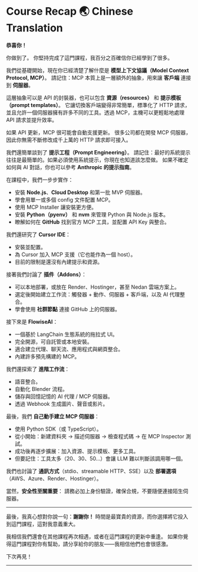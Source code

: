 # Course Recap 🌏 Chinese Translation

**恭喜你！**

你做到了。
你堅持完成了這門課程，我百分之百確信你已經學到了很多。

我們從基礎開始，現在你已經清楚了解什麼是 **模型上下文協議（Model Context Protocol, MCP）**。
請記住：MCP 本質上是一層額外的抽象，用來讓 **客戶端** 連接到 **伺服器**。

這層抽象可以是 API 的封裝器，也可以包含 **資源（resources）** 和 **提示模板（prompt templates）**。
它讓切換客戶端變得非常簡單，標準化了 HTTP 請求，並且允許一個伺服器擁有許多不同的工具。透過 MCP，主機可以更輕鬆地處理 API 請求並提升效率。

如果 API 更新，MCP 很可能會自動支援更新。
很多公司都在開發 MCP 伺服器，因此你無需不斷修改成千上萬的 HTTP 請求即可接入。

我們還簡單談到了 **提示工程（Prompt Engineering）**。
請記住：最好的系統提示往往是最簡單的。如果必須使用系統提示，你現在也知道該怎麼做。
如果不確定如何與 AI 對話，你也可以參考 **Anthropic 的提示指南**。

在課程中，我們一步步實作：

* 安裝 **Node.js**、**Cloud Desktop** 和第一批 MVP 伺服器。
* 學會用單一或多個 config 文件配置 MCP。
* 使用 MCP Installer 讓安裝更方便。
* 安裝 **Python（pyenv）** 和 **nvm** 來管理 Python 與 Node.js 版本。
* 瞭解如何在 **GitHub** 找到官方 MCP 工具，並配置 API Key 與整合。

我們還研究了 **Cursor IDE**：

* 安裝並配置。
* 為 Cursor 加入 MCP 支援（它也能作為一個 host）。
* 目前的限制是還沒有內建提示和資源。

接著我們討論了 **插件（Addons）**：

* 可以本地部署，或放在 Render、Hostinger，甚至 Nedan 雲端方案上。
* 選定後開始建立工作流：觸發器 + 動作、伺服器 + 客戶端，以及 AI 代理整合。
* 學會使用 **社群節點** 連接 GitHub 上的伺服器。

接下來是 **FlowiseAI**：

* 一個基於 LangChain 生態系統的拖拉式 UI。
* 完全開源，可自託管或本地安裝。
* 適合建立代理、聊天流、應用程式與網頁整合。
* 內建許多預先構建的 MCP。

我們還探索了 **進階工作流**：

* 語音整合。
* 自動化 Blender 流程。
* 儲存與回憶記憶的 AI 代理 / MCP 伺服器。
* 透過 Webhook 生成圖片、聲音或影片。

最後，我們 **自己動手建立 MCP 伺服器**：

* 使用 Python SDK（或 TypeScript）。
* 從小開始：新建資料夾 → 描述伺服器 → 檢查程式碼 → 在 MCP Inspector 測試。
* 成功後再逐步擴展：加入資源、提示模板、更多工具。
* 但要記住：工具太多（20、30、50…）會讓 LLM 難以判斷該調用哪一個。

我們也討論了 **通訊方式**（stdio、streamable HTTP、SSE）以及 **部署選項**（AWS、Azure、Render、Hostinger）。

當然，**安全性至關重要**：
請務必加上身份驗證，確保合規，不要隨便連接陌生伺服器。

---

最後，我真心想對你說一句：**謝謝你！**
時間是最寶貴的資源，而你選擇將它投入到這門課程，這對我意義重大。

我相信我們還會在其他課程再次相遇，或者在這門課程的更新中重逢。
如果你覺得這門課程對你有幫助，請分享給你的朋友——我相信他們也會很感激。

下次再見！

---
